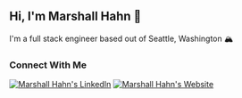 ## Hi, I'm Marshall Hahn 👋

I'm a full stack engineer based out of Seattle, Washington 🏔️

### Connect With Me

[<img src="https://img.shields.io/badge/LinkedIn-0077B5?style=for-the-badge&logo=linkedin&logoColor=white" alt="Marshall Hahn's LinkedIn">](https://linkedin.com/in/marshallhahn) [<img src="https://img.shields.io/badge/Website-EF4444?style=for-the-badge" alt="Marshall Hahn's Website">](https://marshallhahn.com)
